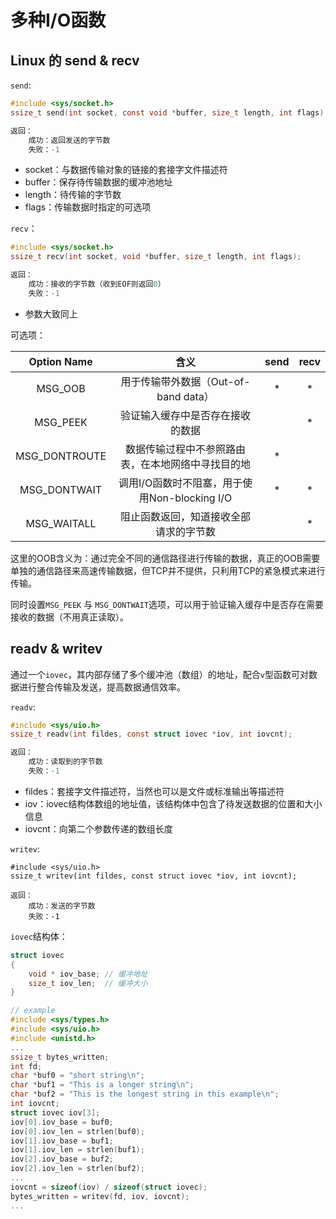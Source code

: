 # 多种I/O函数

## Linux 的 send & recv

`send`:

```c
#include <sys/socket.h>
ssize_t send(int socket, const void *buffer, size_t length, int flags);

返回：
    成功：返回发送的字节数
    失败：-1
```

- socket：与数据传输对象的链接的套接字文件描述符
- buffer：保存待传输数据的缓冲池地址
- length：待传输的字节数
- flags：传输数据时指定的可选项

`recv`：

```c
#include <sys/socket.h>
ssize_t recv(int socket, void *buffer, size_t length, int flags);

返回：
    成功：接收的字节数（收到EOF则返回0）
    失败：-1
```

- 参数大致同上

可选项：

|  Option Name  |                        含义                        | send | recv |
| :-----------: | :------------------------------------------------: | :--: | :--: |
|    MSG_OOB    |        用于传输带外数据（Out-of-band data）        |  *   |  *   |
|   MSG_PEEK    |          验证输入缓存中是否存在接收的数据          |      |  *   |
| MSG_DONTROUTE | 数据传输过程中不参照路由表，在本地网络中寻找目的地 |  *   |      |
| MSG_DONTWAIT  |   调用I/O函数时不阻塞，用于使用Non-blocking I/O    |  *   |  *   |
|  MSG_WAITALL  |       阻止函数返回，知道接收全部请求的字节数       |      |  *   |

这里的OOB含义为：通过完全不同的通信路径进行传输的数据，真正的OOB需要单独的通信路径来高速传输数据，但TCP并不提供，只利用TCP的紧急模式来进行传输。

同时设置`MSG_PEEK` 与 `MSG_DONTWAIT`选项，可以用于验证输入缓存中是否存在需要接收的数据（不用真正读取）。

## readv & writev

通过一个`iovec`，其内部存储了多个缓冲池（数组）的地址，配合`v`型函数可对数据进行整合传输及发送，提高数据通信效率。

`readv`:

```c
#include <sys/uio.h>
ssize_t readv(int fildes, const struct iovec *iov, int iovcnt);

返回：
    成功：读取到的字节数
    失败：-1
```

- fildes：套接字文件描述符，当然也可以是文件或标准输出等描述符
- iov：iovec结构体数组的地址值，该结构体中包含了待发送数据的位置和大小信息
- iovcnt：向第二个参数传递的数组长度

`writev`:

```
#include <sys/uio.h>
ssize_t writev(int fildes, const struct iovec *iov, int iovcnt);

返回：
    成功：发送的字节数
    失败：-1
```

`iovec`结构体：

```c
struct iovec
{
    void * iov_base; // 缓冲地址
    size_t iov_len;  // 缓冲大小
}
```

```c
// example
#include <sys/types.h>
#include <sys/uio.h>
#include <unistd.h>
...
ssize_t bytes_written;
int fd;
char *buf0 = "short string\n";
char *buf1 = "This is a longer string\n";
char *buf2 = "This is the longest string in this example\n";
int iovcnt;
struct iovec iov[3];
iov[0].iov_base = buf0;
iov[0].iov_len = strlen(buf0);
iov[1].iov_base = buf1;
iov[1].iov_len = strlen(buf1);
iov[2].iov_base = buf2;
iov[2].iov_len = strlen(buf2);
...
iovcnt = sizeof(iov) / sizeof(struct iovec);
bytes_written = writev(fd, iov, iovcnt);
...
```
